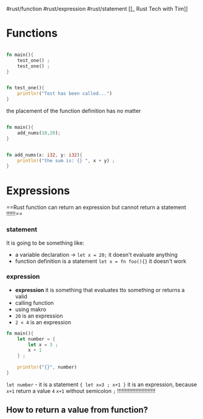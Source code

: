 #rust/function #rust/expression #rust/statement
[[_ Rust Tech with Tim]]

# Functions
```rust

fn main(){
    test_one() ;
    test_one() ;
}


fn test_one(){
    println!("Test has been called...")
}
```
the placement of the function definition has no matter


```rust

fn main(){
    add_nums(10,20); 
}


fn add_nums(x: i32, y: i32){
    println!("the sum is: {} ", x + y) ;
}
```


# Expressions
==Rust function can return an expression but cannot return a statement !!!!!!==

### statement
It is going to be something like:
- a variable declaration 	-> `let x = 20;` it doesn't evaluate anything
- function definition is a statement `let x = fn foo(){}` it doesn't work

### expression
- **expression** it is something that evaluates tto something or returns a valid 
- calling function
- using makro
- `20` is an expression
- `2 < 4` is an expression

```rust
fn main(){
    let number = {
        let x = 3 ;
        x + 1 
    } ;
    
    println!("{}", number)
}
```

`let number` - it is a statement
`{ let x=3 ; x+1 }` it is an expression, because `x+1` return a value `4` 
`x+1` without semicolon `;`         !!!!!!!!!!!!!!!!!!!!!!!!!

## How to return a value from function?
















